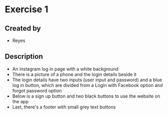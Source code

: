 # Exercise 1
## Created by
- Reyes
## Description
- An instagram log in page with a white background
- There is a picture of a phone and the login details beside it
- The login details have two inputs (user input and password) and a blue log in button, which are divided from a Login with Facebook option and forgot password option
- Below is a sign up button and two black buttons to use the website on the app
- Last, there's a footer with small grey text buttons
